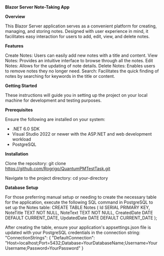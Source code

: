 **Blazor Server Note-Taking App**

**Overview**

This Blazor Server application serves as a convenient platform for creating, managing, and storing notes. 
Designed with user experience in mind, it facilitates easy interaction for users to add, edit, view, and delete notes.

**Features**

Create Notes: Users can easily add new notes with a title and content.
View Notes: Provides an intuitive interface to browse through all the notes.
Edit Notes: Allows for the updating of note details.
Delete Notes: Enables users to remove notes they no longer need.
Search: Facilitates the quick finding of notes by searching for keywords in the title or content.

**Getting Started**

These instructions will guide you in setting up the project on your local machine for development and testing purposes.

**Prerequisites**

Ensure the following are installed on your system:
- .NET 6.0 SDK
- Visual Studio 2022 or newer with the ASP.NET and web development workload
- PostgreSQL

**Installation**

Clone the repository:
git clone https://github.com/Rogrigo/QuantumPMTestTask.git

Navigate to the project directory:
cd your-directory

**Database Setup**

For those preferring manual setup or needing to create the necessary table for the application, execute the following SQL command in PostgreSQL to set up the Notes table:
CREATE TABLE Notes (
    Id SERIAL PRIMARY KEY,
    NoteTitle TEXT NOT NULL,
    NoteText TEXT NOT NULL,
    CreatedDate DATE DEFAULT CURRENT_DATE,
    UpdatedDate DATE DEFAULT CURRENT_DATE
);

After creating the table, ensure your application's appsettings.json file is updated with your PostgreSQL credentials in the connection string:
"ConnectionStrings": {
    "DefaultConnection": "Host=localhost;Port=5432;Database=YourDatabaseName;Username=YourUsername;Password=YourPassword"
}
